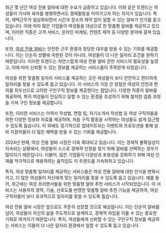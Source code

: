 <p>최근 몇 년간 여성 전용 알바에 대한 수요가 급증하고 있습니다. 이와 같은 트렌드는 여성들이 가사와 육아를 병행하면서도 경제활동을 이어가고자 하는 의지가 있습니다. 특히, 재택근무가 일상화되면서 시간과 장소의 제약 없이 일할 수 있는 알바가 인기를 끌고 있습니다. 이에 따라 많은 기업들이 여성들을 대상으로 한 맞춤형 알바를 제공하고 있으며, 이러한 직종은 고객 서비스, 온라인 마케팅, 컨텐츠 제작 등 다양한 분야에 걸쳐 있습니다.</p>
<p>또한, <a href="https://misooda.in/">여성 전용 알바</a>는 안전한 근무 환경과 정당한 대우를 받을 수 있는 기회를 제공합니다. 이는 단순히 성별에 국한된 것이 아니라, 여성들이 더 나은 일자리 조건을 원하기 때문입니다. 이러한 트렌드는 자연스럽게 여성 전용 알바 관련 서비스의 필요성을 높였고, 이에 따라 신뢰할 수 있는 정보를 제공하는 서비스들이 주목받게 되었습니다.</p>
<p>여성을 위한 맞춤형 일자리 서비스를 제공하는 곳은 여성들이 보다 안전하고 편리하게 일자리를 찾을 수 있도록 돕고 있습니다. 이 서비스의 가장 큰 장점은 여성의 안전과 편의를 최우선으로 고려한 구인구직 정보를 제공한다는 점입니다. 다양한 직종의 알바를 제공하며, 특히 여성들이 안심하고 일할 수 있는 환경을 조성하기 위해 철저한 검증 과정을 거쳐 구인 정보를 제공합니다.</p>
<p>또한, 이러한 서비스는 이력서 작성법, 면접 팁, 자기소개서 작성법 등 여성 구직자들을 위한 다양한 정보와 자료를 제공하여, 처음 구직 활동을 시작하는 여성들도 쉽게 접근할 수 있도록 돕습니다. 이 외에도 정기적으로 업데이트되는 이벤트와 프로모션을 통해 알바 지원자들이 더 많은 혜택을 받을 수 있는 기회를 제공합니다.</p>
<p>2024년 현재, 여성 전용 알바 시장은 더욱 확대되고 있습니다. 이는 경제적 불확실성이 지속되는 상황에서, 여성들이 스스로 경제적 안정을 찾기 위해 알바를 선택하는 경우가 많아지기 때문입니다. 더불어, 많은 기업들이 다양성과 포용성을 강화하기 위해 여성 인재를 적극적으로 채용하려는 움직임도 이 트렌드를 가속화하고 있습니다.</p>
<p>특히, 여성 맞춤형 일자리를 제공하는 서비스들은 여성 전용 알바에 대한 인식을 변화시키고, 더 많은 여성들이 자신에게 맞는 일자리를 찾을 수 있도록 돕고 있습니다. 예를 들어, 최근에는 여성 프리랜서들을 위한 맞춤형 알바 추천 서비스가 시작되었습니다. 이 서비스는 사용자의 경력, 기술, 선호도를 반영한 맞춤형 알바 추천 기능을 제공하여, 여성 구직자들이 보다 효과적으로 일자리를 찾을 수 있도록 돕습니다.</p>
<p>여성 전용 알바 시장은 앞으로도 꾸준히 성장할 것으로 예상됩니다. 이는 단순히 알바를 넘어, 여성들이 자신의 삶을 주도적으로 설계하고, 경제적 자립을 이룰 수 있는 중요한 기회로 여겨지기 때문입니다. 특히, 여성들에게 신뢰할 수 있는 구인구직 정보를 제공하는 서비스는 이들이 더 나은 일자리 환경에서 일할 수 있도록 돕고 있습니다.</p>
